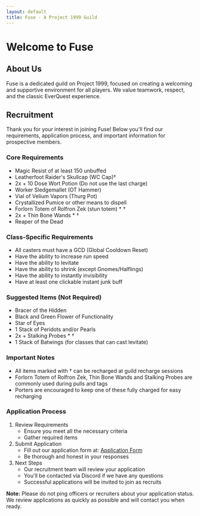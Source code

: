 ```yaml
---
layout: default
title: Fuse - A Project 1999 Guild
---
```


# Welcome to Fuse

## About Us
Fuse is a dedicated guild on Project 1999, focused on creating a welcoming and supportive environment for all players. We value teamwork, respect, and the classic EverQuest experience.

## Recruitment
Thank you for your interest in joining Fuse! Below you'll find our requirements, application process, and important information for prospective members.

### Core Requirements
- Magic Resist of at least 150 unbuffed
- Leatherfoot Raider's Skullcap (WC Cap)†
- 2x + 10 Dose Wort Potion (Do not use the last charge)
- Worker Sledgemallet (OT Hammer)
- Vial of Velium Vapors (Thurg Pot)
- Crystallized Pumice or other means to dispell
- Forlorn Totem of Rolfron Zek (stun totem) * †
- 2x + Thin Bone Wands * †
- Reaper of the Dead

### Class-Specific Requirements
- All casters must have a GCD (Global Cooldown Reset)
- Have the ability to increase run speed
- Have the ability to levitate
- Have the ability to shrink (except Gnomes/Halflings)
- Have the ability to instantly invisibility
- Have at least one clickable instant junk buff

### Suggested Items (Not Required)
- Bracer of the Hidden
- Black and Green Flower of Functionality
- Star of Eyes
- 1 Stack of Peridots and/or Pearls
- 2x + Stalking Probes * †
- 1 Stack of Batwings (for classes that can cast levitate)

### Important Notes
- All items marked with † can be recharged at guild recharge sessions
- Forlorn Totem of Rolfron Zek, Thin Bone Wands and Stalking Probes are commonly used during pulls and tags
- Porters are encouraged to keep one of these fully charged for easy recharging

### Application Process
1. Review Requirements
   - Ensure you meet all the necessary criteria
   - Gather required items
2. Submit Application
   - Fill out our application form at: [Application Form](https://forms.gle/7eqF1EyUjeHd17uZ6)
   - Be thorough and honest in your responses
3. Next Steps
   - Our recruitment team will review your application
   - You'll be contacted via Discord if we have any questions
   - Successful applications will be invited to join as recruits

**Note:** Please do not ping officers or recruiters about your application status. We review applications as quickly as possible and will contact you when ready. 